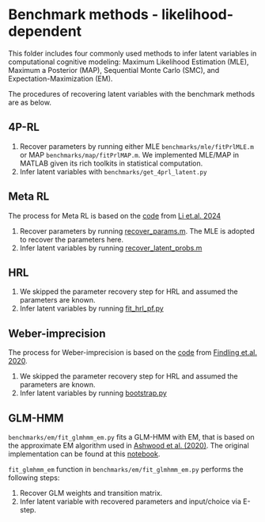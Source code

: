 # Benchmark methods - likelihood-dependent
This folder includes four commonly used methods to infer latent variables in computational cognitive modeling: Maximum Likelihood Estimation (MLE), Maximum a Posterior (MAP), Sequential Monte Carlo (SMC), and Expectation-Maximization (EM).

The procedures of recovering latent variables with the benchmark methods are as below.

## 4P-RL
1. Recover parameters by running either MLE `benchmarks/mle/fitPrlMLE.m` or MAP `benchmarks/map/fitPrlMAP.m`. We implemented MLE/MAP in MATLAB given its rich toolkits in statistical computation. 
2. Infer latent variables with `benchmarks/get_4prl_latent.py`

## Meta RL
The process for Meta RL is based on the [code](https://github.com/jl3676/dynamic_noise_estimation/tree/main/Dynamic_Foraging/code) from [Li et.al. 2024](https://doi.org/10.1016/j.jmp.2024.102842)
1. Recover parameters by running [recover_params.m](https://github.com/jl3676/dynamic_noise_estimation/blob/main/Dynamic_Foraging/code/recover_params.m). The MLE is adopted to recover the parameters here.
2. Infer latent variables by running [recover_latent_probs.m](https://github.com/jl3676/dynamic_noise_estimation/blob/main/Dynamic_Foraging/code/recover_latent_probs.m)

## HRL
1. We skipped the parameter recovery step for HRL and assumed the parameters are known.
2. Infer latent variables by running [fit_hrl_pf.py](benchmarks/smc/fit_hrl_pf.py)

## Weber-imprecision
The process for Weber-imprecision is based on the [code](https://github.com/csmfindling/learning_variability_and_volatility/tree/master) from [Findling et.al. 2020](https://www.nature.com/articles/s41562-020-00971-z).
1. We skipped the parameter recovery step for HRL and assumed the parameters are known.
2. Infer latent variables by running [bootstrap.py](https://github.com/csmfindling/learning_variability_and_volatility/blob/master/fit_functions/noisy_forward/bootstrap.py)

## GLM-HMM
`benchmarks/em/fit_glmhmm_em.py` fits a GLM-HMM with EM, that is based on the approximate EM algorithm used in [Ashwood et al. (2020)](https://www.biorxiv.org/content/10.1101/2020.10.19.346353v1.full.pdf). The original implementation can be found at this [notebook](https://github.com/lindermanlab/ssm/blob/master/notebooks/2b-Input-Driven-Observations-(GLM-HMM).ipynb).

`fit_glmhmm_em` function in `benchmarks/em/fit_glmhmm_em.py` performs the following steps:
1. Recover GLM weights and transition matrix. 
2. Infer latent variable with recovered parameters and input/choice via E-step.